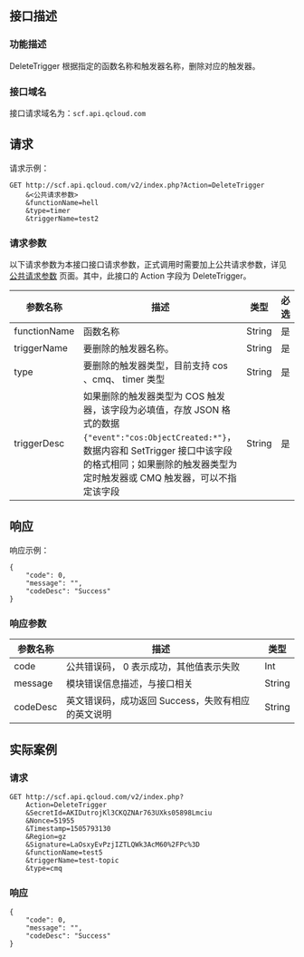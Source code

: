 ## 接口描述
### 功能描述
DeleteTrigger 根据指定的函数名称和触发器名称，删除对应的触发器。

### 接口域名
接口请求域名为：`scf.api.qcloud.com`

## 请求
请求示例：
```
GET http://scf.api.qcloud.com/v2/index.php?Action=DeleteTrigger
    &<公共请求参数>
    &functionName=hell
    &type=timer
    &triggerName=test2
```

### 请求参数

以下请求参数为本接口接口请求参数，正式调用时需要加上公共请求参数，详见 [公共请求参数](/doc/api/244/4183) 页面。其中，此接口的 Action 字段为 DeleteTrigger。

|参数名称|描述|类型|必选|
|-----------|--------|----------|----------|
|functionName|函数名称|String|是|
|triggerName|要删除的触发器名称。|String|是|
|type|要删除的触发器类型，目前支持 cos 、cmq、 timer 类型|String|是|
|triggerDesc|如果删除的触发器类型为 COS 触发器，该字段为必填值，存放 JSON 格式的数据 `{"event":"cos:ObjectCreated:*"}`，数据内容和 SetTrigger 接口中该字段的格式相同；如果删除的触发器类型为定时触发器或 CMQ 触发器，可以不指定该字段|String|是|

## 响应

响应示例：
```
{
    "code": 0,
    "message": "",
    "codeDesc": "Success"
}
```

### 响应参数
|参数名称|描述|类型|
|-------|---|---------------|
|code|公共错误码， 0 表示成功，其他值表示失败|Int|
|message|模块错误信息描述，与接口相关|String|
|codeDesc|英文错误码，成功返回 Success，失败有相应的英文说明|String|

## 实际案例

### 请求

```
GET http://scf.api.qcloud.com/v2/index.php?
    Action=DeleteTrigger
    &SecretId=AKIDutrojKl3CKQZNAr763UXks05898Lmciu
    &Nonce=51955
    &Timestamp=1505793130
    &Region=gz
    &Signature=LaOsxyEvPzjIZTLQWk3AcM60%2FPc%3D
    &functionName=test5
    &triggerName=test-topic
    &type=cmq

```

### 响应
```
{
    "code": 0,
    "message": "",
    "codeDesc": "Success"
}
```

